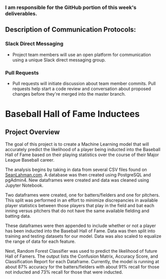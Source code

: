 ### I am responsible for the GitHub portion of this week's deliverables.

## Description of Communication Protocols:

### Slack Direct Messaging
- Project team members will use an open platform for communication using a unique Slack direct messaging group.

### Pull Requests
- Pull requests will initiate discussion about team member commits. Pull requests help start a code review and conversation about proposed changes before they're merged into the master branch.

# Baseball Hall of Fame Inductees 

## Project Overview

The goal of this project is to create a Machine Learning model that will accurately predict the likelihood of a player being inducted into the Baseball Hall of Fame based on their playing statistics over the course of their Major League Baseball career.

The analysis begins by taking in data from several CSV files found on [SeanLahman.com](http://www.seanlahman.com/baseball-archive/statistics/). A database was then created using PostgreSQL and pgAdmin4. New dataframes were created and data was cleaned using Jupyter Notebook. 

Two dataframes were created, one for batters/fielders and one for pitchers. This split was performed in an effort to minimize discrepancies in available player statistics between those players that play in the field and bat each inning versus pitchers that do not have the same available fielding and batting data. 

These dataframes were then appended to include whether or not a player has been inducted into the Baseball Hall of Fame. Data was then split into training and testing datasets for our model. Data was also scaled to equalize the range of data for each feature.

Next, Random Forest Classifier was used to predict the likelihood of future Hall of Famers. The output lists the Confusion Matrix, Accuracy Score, and Classification Report for each Dataframe. Currently, the model is running at about 87% accuracy for the batters/fielders with about 91% recall for those not inducted and 73% recall for those that were inducted.